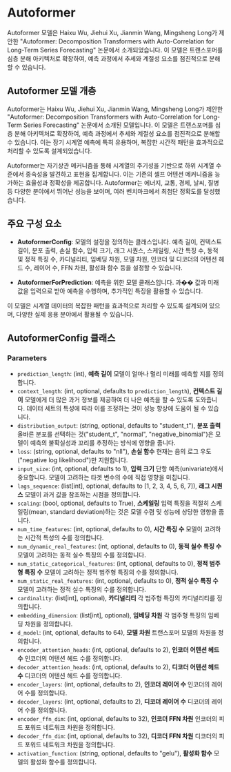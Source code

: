 # Autoformer

Autoformer 모델은 Haixu Wu, Jiehui Xu, Jianmin Wang, Mingsheng Long가 제안한 "Autoformer: Decomposition Transformers with Auto-Correlation for Long-Term Series Forecasting" 논문에서 소개되었습니다. 이 모델은 트랜스포머를 심층 분해 아키텍처로 확장하여, 예측 과정에서 추세와 계절성 요소를 점진적으로 분해할 수 있습니다.

## Autoformer 모델 개층

Autoformer는 Haixu Wu, Jiehui Xu, Jianmin Wang, Mingsheng Long가 제안한 "Autoformer: Decomposition Transformers with Auto-Correlation for Long-Term Series Forecasting" 논문에서 소개된 모델입니다. 이 모델은 트랜스포머를 심층 분해 아키텍처로 확장하여, 예측 과정에서 추세와 계절성 요소를 점진적으로 분해할 수 있습니다. 이는 장기 시계열 예측에 특히 유용하며, 복잡한 시간적 패턴을 효과적으로 처리할 수 있도록 설계되었습니다.

Autoformer는 자기상관 메커니즘을 통해 시계열의 주기성을 기반으로 하위 시계열 수준에서 종속성을 발견하고 표현을 집계합니다. 이는 기존의 셀프 어텐션 메커니즘을 능가하는 효율성과 정확성을 제공합니다. Autoformer는 에너지, 교통, 경제, 날씨, 질병 등 다양한 분야에서 뛰어난 성능을 보이며, 여러 벤치마크에서 최첨단 정확도를 달성했습니다.

## 주요 구성 요소

- **AutoformerConfig**: 모델의 설정을 정의하는 클래스입니다. 예측 길이, 컨텍스트 길이, 분포 출력, 손실 함수, 입력 크기, 래그 시퀀스, 스케일링, 시간 특징 수, 동적 및 정적 특징 수, 카디널리티, 임베딩 차원, 모델 차원, 인코더 및 디코더의 어텐션 헤드 수, 레이어 수, FFN 차원, 활성화 함수 등을 설정할 수 있습니다.

- **AutoformerForPrediction**: 예측을 위한 모델 클래스입니다. 과�� 값과 미래 값을 입력으로 받아 예측을 수행하며, 추가적인 특징을 활용할 수 있습니다.

이 모델은 시계열 데이터의 복잡한 패턴을 효과적으로 처리할 수 있도록 설계되어 있으며, 다양한 실제 응용 분야에서 활용될 수 있습니다.

## AutoformerConfig 클래스

### Parameters

* `prediction_length`: (int), **예측 길이** 모델이 얼마나 멀리 미래를 예측할 지를 정의합니다.
* `context_length`: (int, optional, defaults to `prediction_length`), **컨텍스트 길이** 모델에게 더 많은 과거 정보를 제공하여 더 나은 예측을 할 수 있도록 도와줍니다. 데이터 세트의 특성에 따라 이를 조정하는 것이 성능 향상에 도움이 될 수 있습니다.
* `distribution_output`: (string, optional, defaults to "student_t"), **분포 출력** 올바른 분포를 선택하는 것("student_t", "normal", "negative_binomial")은 모델이 예측의 불확실성과 꼬리를 추정하는 방식에 영향을 줍니다.
* `loss`: (string, optional, defaults to "nll"), **손실 함수** 현재는 음의 로그 우도("negative log likelihood")만 지원합니다.
* `input_size`: (int, optional, defaults to 1), **입력 크기** 단항 예측(univariate)에서 중요합니다. 모델이 고려하는 타겟 변수의 수에 직접 영향을 미칩니다.
* `lags_sequence`: (list[int], optional, defaults to [1, 2, 3, 4, 5, 6, 7]), **래그 시퀀스** 모델이 과거 값을 참조하는 시점을 정의합니다.
* `scaling`: (bool, optional, defaults to True), **스케일링** 입력 특징을 적절히 스케일링(mean, standard deviation)하는 것은 모델 수렴 및 성능에 상당한 영향을 줍니다.
* `num_time_features`: (int, optional, defaults to 0), **시간 특징 수** 모델이 고려하는 시간적 특성의 수를 정의합니다.
* `num_dynamic_real_features`: (int, optional, defaults to 0), **동적 실수 특징 수** 모델이 고려하는 동적 실수 특징의 수를 정의합니다.
* `num_static_categorical_features`: (int, optional, defaults to 0), **정적 범주형 특징 수** 모델이 고려하는 정적 범주형 특징의 수를 정의합니다.
* `num_static_real_features`: (int, optional, defaults to 0), **정적 실수 특징 수** 모델이 고려하는 정적 실수 특징의 수를 정의합니다.
* `cardinality`: (list[int], optional), **카디널리티** 각 범주형 특징의 카디널리티를 정의합니다.
* `embedding_dimension`: (list[int], optional), **임베딩 차원** 각 범주형 특징의 임베딩 차원을 정의합니다.
* `d_model`: (int, optional, defaults to 64), **모델 차원** 트랜스포머 모델의 차원을 정의합니다.
* `encoder_attention_heads`: (int, optional, defaults to 2), **인코더 어텐션 헤드 수** 인코더의 어텐션 헤드 수를 정의합니다.
* `decoder_attention_heads`: (int, optional, defaults to 2), **디코더 어텐션 헤드 수** 디코더의 어텐션 헤드 수를 정의합니다.
* `encoder_layers`: (int, optional, defaults to 2), **인코더 레이어 수** 인코더의 레이어 수를 정의합니다.
* `decoder_layers`: (int, optional, defaults to 2), **디코더 레이어 수** 디코더의 레이어 수를 정의합니다.
* `encoder_ffn_dim`: (int, optional, defaults to 32), **인코더 FFN 차원** 인코더의 피드 포워드 네트워크 차원을 정의합니다.
* `decoder_ffn_dim`: (int, optional, defaults to 32), **디코더 FFN 차원** 디코더의 피드 포워드 네트워크 차원을 정의합니다.
* `activation_function`: (string, optional, defaults to "gelu"), **활성화 함수** 모델의 활성화 함수를 정의합니다.

